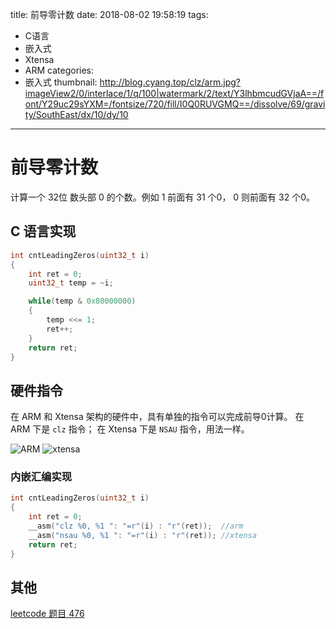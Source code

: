 title: 前导零计数
date: 2018-08-02 19:58:19
tags:
- C语言
- 嵌入式
- Xtensa
- ARM
categories:
- 嵌入式
thumbnail: http://blog.cyang.top/clz/arm.jpg?imageView2/0/interlace/1/q/100|watermark/2/text/Y3lhbmcudGVjaA==/font/Y29uc29sYXM=/fontsize/720/fill/I0Q0RUVGMQ==/dissolve/69/gravity/SouthEast/dx/10/dy/10
---

# 前导零计数
计算一个 32位 数头部 0 的个数。例如 1 前面有 31 个0， 0 则前面有 32 个0。

<!-- more -->

## C 语言实现
```c
int cntLeadingZeros(uint32_t i)
{
	int ret = 0;
	uint32_t temp = ~i;

	while(temp & 0x80000000)
	{
		temp <<= 1;
		ret++;
	}
	return ret;
}
```

## 硬件指令
在 ARM 和 Xtensa 架构的硬件中，具有单独的指令可以完成前导0计算。
在 ARM 下是 `clz` 指令； 在 Xtensa 下是 `NSAU` 指令，用法一样。

![ARM](http://blog.cyang.top/clz/arm.jpg?imageView2/0/interlace/1/q/100|watermark/2/text/Y3lhbmcudGVjaA==/font/Y29uc29sYXM=/fontsize/720/fill/I0Q0RUVGMQ==/dissolve/69/gravity/SouthEast/dx/10/dy/10)
![xtensa](http://blog.cyang.top/clz/xtensa.jpg?imageView2/0/interlace/1/q/100|watermark/2/text/Y3lhbmcudGVjaA==/font/Y29uc29sYXM=/fontsize/720/fill/I0Q0RUVGMQ==/dissolve/69/gravity/SouthEast/dx/10/dy/10)

### 内嵌汇编实现
```c
int cntLeadingZeros(uint32_t i)
{
	int ret = 0;
	__asm("clz %0, %1 ": "=r"(i) : "r"(ret));  //arm
	__asm("nsau %0, %1 ": "=r"(i) : "r"(ret)); //xtensa
	return ret;
}
```

##  其他
[leetcode 题目 476](https://leetcode.com/problems/number-complement/description/)
